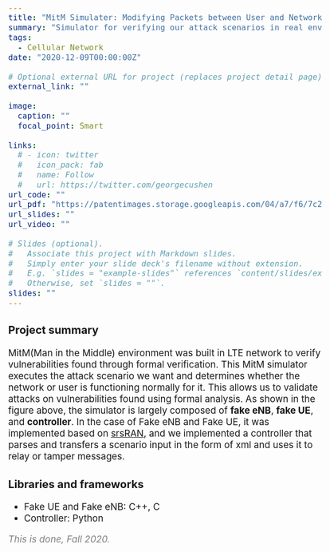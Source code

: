 ```yaml
---
title: "MitM Simulater: Modifying Packets between User and Network"
summary: "Simulator for verifying our attack scenarios in real environment"
tags:
  - Cellular Network
date: "2020-12-09T00:00:00Z"

# Optional external URL for project (replaces project detail page).
external_link: ""

image:
  caption: ""
  focal_point: Smart

links:
  # - icon: twitter
  #   icon_pack: fab
  #   name: Follow
  #   url: https://twitter.com/georgecushen
url_code: ""
url_pdf: "https://patentimages.storage.googleapis.com/04/a7/f6/7c254830d6c656/US20220124504A1.pdf"
url_slides: ""
url_video: ""

# Slides (optional).
#   Associate this project with Markdown slides.
#   Simply enter your slide deck's filename without extension.
#   E.g. `slides = "example-slides"` references `content/slides/example-slides.md`.
#   Otherwise, set `slides = ""`.
slides: ""
---
```


<style>
body{
  font-size: 14pt;
  margin-left: 12%;
  margin-right: 12%;
  /* margin-bottom: -100px; */
}

@media only screen and (max-width: 768px) {
 body {
  font-size: 12pt;
  /* text-align:center; */
  margin-left: 0%;
  margin-right: 0%;
 }
}
</style>

### Project summary

MitM(Man in the Middle) environment was built in LTE network to verify vulnerabilities found through formal verification. This MitM simulator executes the attack scenario we want and determines whether the network or user is functioning normally for it. This allows us to validate attacks on vulnerabilities found using formal analysis. As shown in the figure above, the simulator is largely composed of <b>fake eNB</b>, <b>fake UE</b>, and <b>controller</b>. In the case of Fake eNB and Fake UE, it was implemented based on <u>[srsRAN](https://github.com/srsran/srsRAN)</u>, and we implemented a controller that parses and transfers a scenario input in the form of xml and uses it to relay or tamper messages.

### Libraries and frameworks

- Fake UE and Fake eNB: C++, C
- Controller: Python

<span style="color: gray">
<i>This is done, Fall 2020.</i></span>
